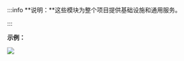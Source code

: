 :::info
**说明：**这些模块为整个项目提供基础设施和通用服务。

:::

**示例：**

![](https://cdn.nlark.com/yuque/0/2024/png/12926950/1712565514954-b1f30b5f-3d9b-4648-bc37-74566de10ce0.png)

